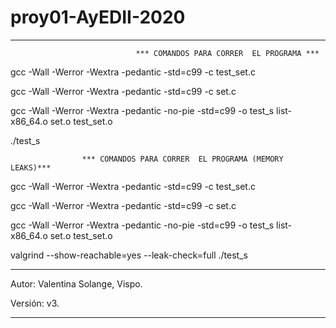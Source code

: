 # proy01-AyEDII-2020

-------------------------------------------------------------------------------------------------------------------

                                *** COMANDOS PARA CORRER  EL PROGRAMA ***

gcc -Wall -Werror -Wextra -pedantic -std=c99 -c test_set.c

gcc -Wall -Werror -Wextra -pedantic -std=c99 -c set.c

gcc -Wall -Werror -Wextra -pedantic -no-pie -std=c99 -o test_s list-x86_64.o set.o test_set.o

./test_s

		            *** COMANDOS PARA CORRER  EL PROGRAMA (MEMORY LEAKS)***

gcc -Wall -Werror -Wextra -pedantic -std=c99 -c test_set.c

gcc -Wall -Werror -Wextra -pedantic -std=c99 -c set.c

gcc -Wall -Werror -Wextra -pedantic -no-pie -std=c99 -o test_s list-x86_64.o set.o test_set.o

valgrind --show-reachable=yes --leak-check=full ./test_s

-------------------------------------------------------------------------------------------------------------------

Autor: Valentina Solange, Vispo.

Versión: v3.

-------------------------------------------------------------------------------------------------------------------
